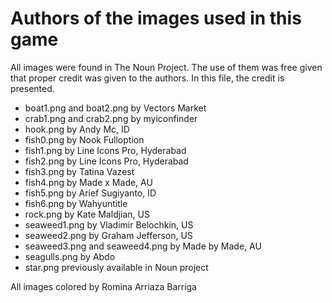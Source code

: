 # Authors of the images used in this game
All images were found in The Noun Project. The use of them was free given that proper credit was given to the authors. In this file, the credit is presented.

- boat1.png and boat2.png by Vectors Market
- crab1.png and crab2.png by myiconfinder
- hook.png by Andy Mc, ID
- fish0.png by Nook Fulloption
- fish1.png by Line Icons Pro, Hyderabad
- fish2.png by Line Icons Pro, Hyderabad
- fish3.png by Tatina Vazest
- fish4.png by Made x Made, AU
- fish5.png by Arief Sugiyanto, ID
- fish6.png by Wahyuntitle
- rock.png by Kate Maldjian, US
- seaweed1.png by Vladimir Belochkin, US
- seaweed2.png by Graham Jefferson, US
- seaweed3.png and seaweed4.png by Made by Made, AU
- seagulls.png by Abdo
- star.png previously available in Noun project

All images colored by Romina Arriaza Barriga

